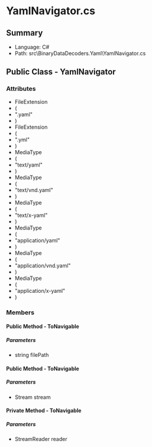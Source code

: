 ﻿# YamlNavigator.cs

## Summary

* Language: C#
* Path: src\BinaryDataDecoders.Yaml\YamlNavigator.cs

## Public Class - YamlNavigator

### Attributes

 - FileExtension
 - (
 - ".yaml"
 - )
 - FileExtension
 - (
 - ".yml"
 - )
 - MediaType
 - (
 - "text/yaml"
 - )
 - MediaType
 - (
 - "text/vnd.yaml"
 - )
 - MediaType
 - (
 - "text/x-yaml"
 - )
 - MediaType
 - (
 - "application/yaml"
 - )
 - MediaType
 - (
 - "application/vnd.yaml"
 - )
 - MediaType
 - (
 - "application/x-yaml"
 - )

### Members

#### Public Method - ToNavigable

#####  Parameters

 - string filePath 

#### Public Method - ToNavigable

#####  Parameters

 - Stream stream 

#### Private Method - ToNavigable

#####  Parameters

 - StreamReader reader 

